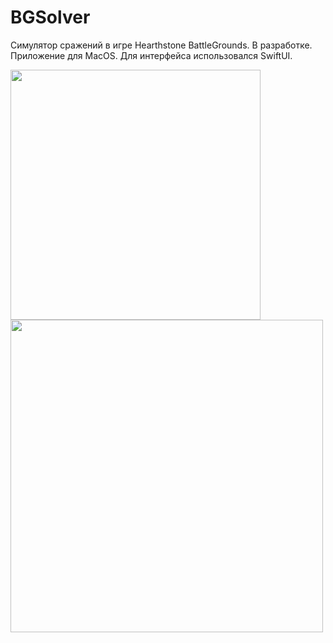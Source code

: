 # BGSolver

Симулятор сражений в игре Hearthstone BattleGrounds. В разработке.
Приложение для MacOS. Для интерфейса использовался SwiftUI.

<p align="">
  <img src="https://user-images.githubusercontent.com/18668589/96386993-63fe1400-119f-11eb-867c-91f38d8ea5be.png"/ width="400">
    <img src="https://user-images.githubusercontent.com/18668589/96386827-1cc35380-119e-11eb-9869-dc2efc8e65f5.png"/ width="500">
</p>

